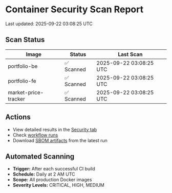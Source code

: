 # Container Security Scan Report

Last updated: 2025-09-22 03:08:25 UTC

## Scan Status

| Image | Status | Last Scan |
|-------|--------|-----------|
| portfolio-be | ✅ Scanned | 2025-09-22 03:08:25 UTC |
| portfolio-fe | ✅ Scanned | 2025-09-22 03:08:25 UTC |
| market-price-tracker | ✅ Scanned | 2025-09-22 03:08:25 UTC |

## Actions

- View detailed results in the [Security tab](https://github.com/ktenman/portfolio/security/code-scanning)
- Check [workflow runs](https://github.com/ktenman/portfolio/actions/workflows/trivy-scan.yml)
- Download [SBOM artifacts](https://github.com/ktenman/portfolio/actions/workflows/trivy-scan.yml) from the latest run

## Automated Scanning

- **Trigger:** After each successful CI build
- **Schedule:** Daily at 2 AM UTC
- **Scope:** All production Docker images
- **Severity Levels:** CRITICAL, HIGH, MEDIUM

